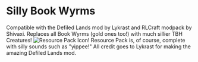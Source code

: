 # Silly Book Wyrms
Compatible with the Defiled Lands mod by Lykrast and RLCraft modpack by Shivaxi.
Replaces all Book Wyrms (gold ones too!) with much sillier TBH Creatures!
![Resource Pack Icon!](https://i.ibb.co/YWNgkYt/pack.png)
Resource Pack is, of course, complete with silly sounds such as "yippee!"
All credit goes to Lykrast for making the amazing Defiled Lands mod.